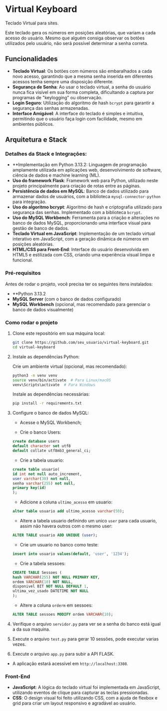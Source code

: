 # Virtual Keyboard

Teclado Virtual para sites.

Este teclado gera os números em posições aleatórias, que variam a cada acesso do usuário. Mesmo que alguém consiga observar os botões utilizados pelo usuário, não será possível determinar a senha correta.

## Funcionalidades

- **Teclado Virtual**: Os botões com números são embaralhados a cada novo acesso, garantindo que a mesma senha inserida em diferentes acessos tenha sempre uma disposição diferente.
- **Segurança de Senha**: Ao usar o teclado virtual, a senha do usuário nunca fica visível em sua forma completa, dificultando a captura por programas de "keylogging" ou observação.
- **Login Seguro**: Utilização do algoritmo de hash `bcrypt` para garantir a segurança das senhas armazenadas.
- **Interface Amigável**: A interface do teclado é simples e intuitiva, permitindo que o usuário faça login com facilidade, mesmo em ambientes públicos.

## Arquitetura e Stack

### Detalhes da Stack e Integrações:

- **Implementação em Python 3.13.2: Linguagem de programação amplamente utilizada em aplicações web, desenvolvimento de software, ciência de dados e machine learning (ML).
- **Uso do framework Flask**: Framework web para Python, utilizado neste projeto principalmente para criação de rotas entre as páginas.
- **Persistência de dados em MySQL**: Banco de dados utilizado para armazenar dados de usuários, com a biblioteca `mysql-connector-python` para integração.
- **Uso do algoritmo bcrypt**: Algoritmo de hash e criptografia utilizado para segurança das senhas. Implementado com a biblioteca `bcrypt`.
- **Uso do MySQL Workbench**: Ferramenta para a criação e alterações no banco de dados MySQL, proporcionando uma interface visual para gestão de banco de dados.
- **Teclado Virtual em JavaScript**: Implementação de um teclado virtual interativo em JavaScript, com a geração dinâmica de números em posições aleatórias.
- **HTML/CSS para Front-End**: Interface do usuário desenvolvida em HTML5 e estilizada com CSS, criando uma experiência visual limpa e funcional.


### Pré-requisitos

Antes de rodar o projeto, você precisa ter os seguintes itens instalados:

- **Python 3.13.2 
- **MySQL Server** (com o banco de dados configurado)
- **MySQL Workbench** (opcional, mas recomendado para gerenciar o banco de dados visualmente)

### Como rodar o projeto

1. Clone este repositório em sua máquina local:

    ```bash
    git clone https://github.com/seu_usuario/virtual-keyboard.git
    cd virtual-keyboard
    ```

2. Instale as dependências Python:

    Crie um ambiente virtual (opcional, mas recomendado):

    ```bash
    python3 -m venv venv
    source venv/bin/activate  # Para Linux/macOS
    venv\Scripts\activate  # Para Windows
    ```

    Instale as dependências necessárias:

    ```bash
    pip install -r requirements.txt
    ```

3. Configure o banco de dados MySQL:

    - Acesse o MySQL Workbench;
    
    - Crie o banco Users:

    ```sql
    create database users
    default character set utf8
    default collate utf8mb3_general_ci;
    ```
    - Crie a tabela usuario:

    ```sql
    create table usuario(
    id int not null auto_increment,
    user varchar(30) not null,
    senha varchar(255) not null,
    primary key(id)
    );
    ```
    - Adicione a coluna `ultimo_acesso` em usuario:

    ```sql
    alter table usuario add ultimo_acesso varchar(50);
    ```
    - Altere a tabela  usuario definindo um unico `user` para cada usuario, assim não havera outros com o mesmo user: 

    ```sql
    ALTER TABLE usuario ADD UNIQUE (user);
    ```

    - Crie um usuario no banco como teste:
     
    ```sql
    insert into usuario values(default, 'user', '1234');
    ```
  
    - Crie a tabela sessoes:

     ```sql
    CREATE TABLE Sessoes (
    hash VARCHAR(255) NOT NULL PRIMARY KEY,
    ordem VARCHAR(10) NOT NULL,
    disponivel BIT NOT NULL DEFAULT 1,
    ultima_vez_usado DATETIME NOT NULL
    );
    ```
    - Altere a coluna `orderm` em sessoes:
      
    ```sql
    ALTER TABLE sessoes MODIFY ordem VARCHAR(10);
    ```
4. Verifique o arquivo `servidor.py` para ver se a senha do banco está igual a da sua maquina.

5. Execute o arquivo `test.py` para gerar 10 sessões, pode executar varias vezes.

6. Execute o arquivo `app.py` para subir a API FLASK.

- A aplicação estará acessível em `http://localhost:3308`. 

### Front-End

- **JavaScript**: A lógica do teclado virtual foi implementada em JavaScript, utilizando eventos de clique para capturar as teclas pressionadas.
- **CSS**: O design visual foi feito utilizando CSS, com a ajuda de flexbox e grid para criar um layout responsivo e agradável ao usuário.
